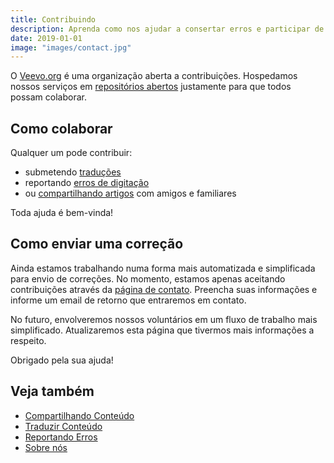 ```yaml
---
title: Contribuindo
description: Aprenda como nos ajudar a consertar erros e participar de nossa comunidade.
date: 2019-01-01
image: "images/contact.jpg"
---
```


O [Veevo.org](//pt.veevo.org) é uma organização aberta a contribuições.
Hospedamos nossos serviços em [repositórios abertos](//github.com/veevo)
justamente para que todos possam colaborar.

## Como colaborar
Qualquer um pode contribuir: 
* submetendo [traduções](../traduzir)
* reportando [erros de digitação](../erros)
* ou [compartilhando artigos](../compartilhar) com amigos e familiares

Toda ajuda é bem-vinda!

## Como enviar uma correção
Ainda estamos trabalhando numa forma mais automatizada e simplificada para envio
de correções. No momento, estamos apenas aceitando contribuições através da [página de
contato](/help/contact-us). Preencha suas informações e informe um email de retorno
que entraremos em contato.

No futuro, envolveremos nossos voluntários em um fluxo de trabalho mais simplificado.
Atualizaremos esta página que tivermos mais informações a respeito.

Obrigado pela sua ajuda!

## Veja também
* [Compartilhando Conteúdo](../compartilhar)
* [Traduzir Conteúdo](../traduzir)  
* [Reportando Erros](../erros)
* [Sobre nós](../sobre-nos)
